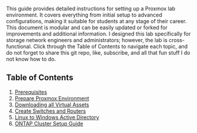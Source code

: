 This guide provides detailed instructions for setting up a Proxmox lab environment. It covers everything from initial setup to advanced configurations, making it suitable for students at any stage of their career. This document is modular and can be easily updated or forked for improvements and additional information. I designed this lab specifically for storage network engineers and administrators; however, the lab is cross-functional. Click through the Table of Contents to navigate each topic, and do not forget to share this git repo, like, subscribe, and all that fun stuff I do not know how to do.

## Table of Contents

1. [Prerequisites](Prerequisites.md)
2. [Prepare Proxmox Environment](Prepare%20Proxmox%20Environment.md)
3. [Downloading all Virtual Assets](Downloading%20all%20Virtual%20Assets.md)
4.  [Create Switches and Routers]()
5. [Linux to Windows Active Directory](Linux%20to%20Windows%20Active%20Directory.md)
6. [ONTAP Cluster Setup Guide](ONTAP%20Cluster%20Setup%20Guide.md)
